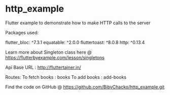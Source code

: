 # http_example

Flutter example to demonstrate how to make HTTP calls to the server


Packages used:

  flutter_bloc: ^7.3.1
  equatable: ^2.0.0
  fluttertoast: ^8.0.8
  http: ^0.13.4

Learn more about Singleton class here @ https://flutterbyexample.com/lesson/singletons


 Api Base URL : http://fluttertainer.in/

 Routes:
    To fetch books :  books
    To add books : add-books

 Find the code on GitHub @ https://github.com/BibyChacko/http_example.git


